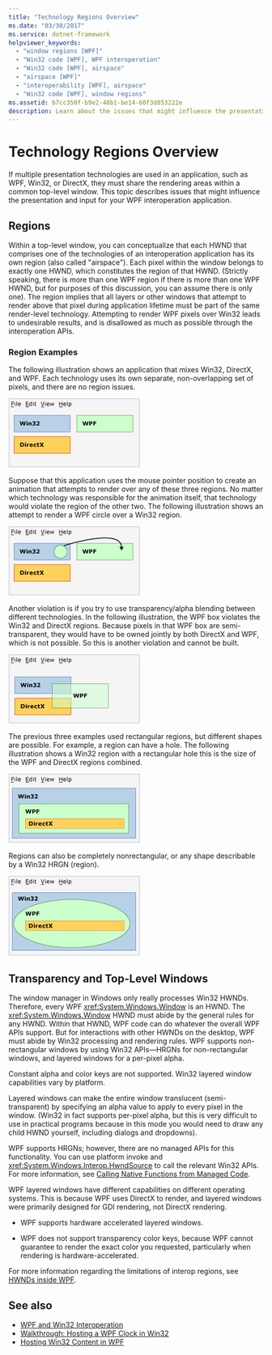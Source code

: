 ```yaml
---
title: "Technology Regions Overview"
ms.date: "03/30/2017"
ms.service: dotnet-framework
helpviewer_keywords: 
  - "window regions [WPF]"
  - "Win32 code [WPF], WPF interoperation"
  - "Win32 code [WPF], airspace"
  - "airspace [WPF]"
  - "interoperability [WPF], airspace"
  - "Win32 code [WPF], window regions"
ms.assetid: b7cc350f-b9e2-48b1-be14-60f3d853222e
description: Learn about the issues that might influence the presentation and input for your WPF interoperation application.
---
```

# Technology Regions Overview

If multiple presentation technologies are used in an application, such as WPF, Win32, or DirectX, they must share the rendering areas within a common top-level window. This topic describes issues that might influence the presentation and input for your WPF interoperation application.  
  
## Regions  

Within a top-level window, you can conceptualize that each HWND that comprises one of the technologies of an interoperation application has its own region (also called "airspace"). Each pixel within the window belongs to exactly one HWND, which constitutes the region of that HWND. (Strictly speaking, there is more than one WPF region if there is more than one WPF HWND, but for purposes of this discussion, you can assume there is only one). The region implies that all layers or other windows that attempt to render above that pixel during application lifetime must be part of the same render-level technology. Attempting to render WPF pixels over Win32 leads to undesirable results, and is disallowed as much as possible through the interoperation APIs.  
  
### Region Examples  

The following illustration shows an application that mixes Win32, DirectX, and WPF. Each technology uses its own separate, non-overlapping set of pixels, and there are no region issues.  
  
![An example of an application that mixes Win32, DirectX, and WPF.](./media/technology-regions-overview/win32-directx-windows-presentation-foundation-application.png)  
  
Suppose that this application uses the mouse pointer position to create an animation that attempts to render over any of these three regions. No matter which technology was responsible for the animation itself, that technology would violate the region of the other two. The following illustration shows an attempt to render a WPF circle over a Win32 region.  
  
![An attempt to render a WPF circle over a Win32 region.](./media/technology-regions-overview/render-windows-presentation-foundation-circle-over-win32-region.png)  
  
Another violation is if you try to use transparency/alpha blending between different technologies.  In the following illustration, the WPF box violates the Win32 and DirectX regions. Because pixels in that WPF box are semi-transparent, they would have to be owned jointly by both DirectX and WPF, which is not possible.  So this is another violation and cannot be built.  
  
![Diagram showing a WPF box violating the Win32 and DirectX regions.](./media/technology-regions-overview/windows-foundation-presentation-box-violate-win32-directx-region.png)  
  
The previous three examples used rectangular regions, but different shapes are possible.  For example, a region can have a hole. The following illustration shows a Win32 region with a rectangular hole this is the size of the WPF and DirectX regions combined.  
  
![Diagram that shows a Win32 region with a rectangular hole.](./media/technology-regions-overview/win32-region-rectangular-hole.png)  
  
Regions can also be completely nonrectangular, or any shape describable by a Win32 HRGN (region).  
  
![Diagram that shows a nonrectangular region.](./media/technology-regions-overview/nonrectangular-win32-region.png)  
  
## Transparency and Top-Level Windows  

The window manager in Windows only really processes Win32 HWNDs. Therefore, every WPF <xref:System.Windows.Window> is an HWND. The <xref:System.Windows.Window> HWND must abide by the general rules for any HWND. Within that HWND, WPF code can do whatever the overall WPF APIs support. But for interactions with other HWNDs on the desktop, WPF must abide by Win32 processing and rendering rules.  WPF supports non-rectangular windows by using Win32 APIs—HRGNs for non-rectangular windows, and layered windows for a per-pixel alpha.  
  
Constant alpha and color keys are not supported.  Win32 layered window capabilities vary by platform.  
  
Layered windows can make the entire window translucent (semi-transparent) by specifying an alpha value to apply to every pixel in the window.  (Win32 in fact supports per-pixel alpha, but this is very difficult to use in practical programs because in this mode you would need to draw any child HWND yourself, including dialogs and dropdowns).  
  
WPF supports HRGNs; however, there are no managed APIs for this functionality. You can use platform invoke and <xref:System.Windows.Interop.HwndSource> to call the relevant Win32 APIs. For more information, see [Calling Native Functions from Managed Code](/cpp/dotnet/calling-native-functions-from-managed-code).  
  
WPF layered windows have different capabilities on different operating systems. This is because WPF uses DirectX to render, and layered windows were primarily designed for GDI rendering, not DirectX rendering.  
  
- WPF supports hardware accelerated layered windows.  
  
- WPF does not support transparency color keys, because WPF cannot guarantee to render the exact color you requested, particularly when rendering is hardware-accelerated.  

For more information regarding the limitations of interop regions, see [HWNDs inside WPF](wpf-and-win32-interoperation.md#hwnds-inside-wpf).

## See also

- [WPF and Win32 Interoperation](wpf-and-win32-interoperation.md)
- [Walkthrough: Hosting a WPF Clock in Win32](walkthrough-hosting-a-wpf-clock-in-win32.md)
- [Hosting Win32 Content in WPF](hosting-win32-content-in-wpf.md)
